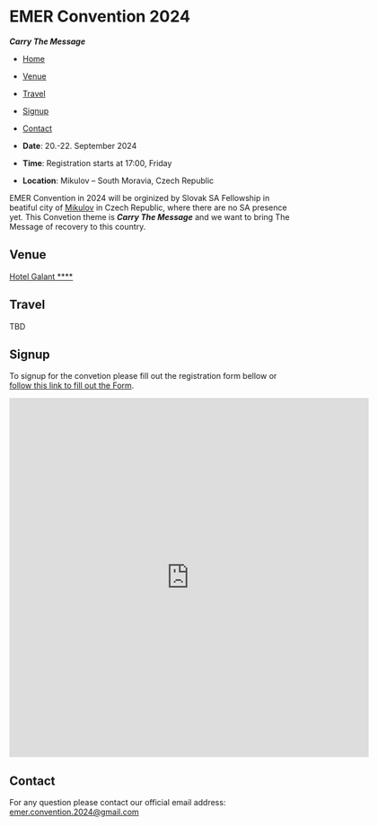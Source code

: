 # EMER Convention 2024
***Carry The Message***

- [Home](#emer-convention-2024)
- [Venue](#venue)
- [Travel](#travel)
- [Signup](#signup)
- [Contact](#contact)

- **Date**: 20.-22. September 2024
- **Time**: Registration starts at 17:00, Friday
- **Location**: Mikulov – South Moravia, Czech Republic  

EMER Convention in 2024 will be orginized by Slovak SA Fellowship in beatiful city of [Mikulov](https://www.mikulov.cz/) in Czech Republic, where there are no SA presence yet. This Convetion theme is ***Carry The Message*** and we want to bring The Message of recovery to this country. 


## Venue

[Hotel Galant \*\*\*\*](https://galant.cz/hotel-galant-mikulov/)

## Travel
TBD

## Signup

To signup for the convetion please fill out the registration form bellow or [follow this link to fill out the Form](https://docs.google.com/forms/d/e/1FAIpQLSfrXthF8f3EfZ_llgxUK61SaY7R2xYzqEHe69GM4rcCFeCCzQ/viewform?usp=sf_link).

<iframe src="https://docs.google.com/forms/d/e/1FAIpQLSfrXthF8f3EfZ_llgxUK61SaY7R2xYzqEHe69GM4rcCFeCCzQ/viewform?embedded=true" width="640" height="640" frameborder="0" marginheight="0" marginwidth="0">Loading…</iframe>


## Contact 
For any question please contact our official email address: <emer.convention.2024@gmail.com>
